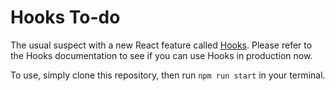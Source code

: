 # Hooks To-do

The usual suspect with a new React feature called [Hooks](https://reactjs.org/docs/hooks-reference.html). Please refer to the Hooks documentation to see if you can use Hooks in production now.

To use, simply clone this repository, then run `npm run start` in your terminal.
